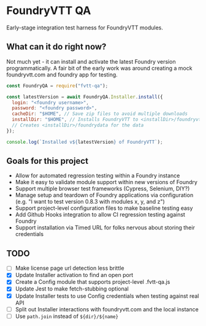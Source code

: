 # FoundryVTT QA

Early-stage integration test harness for FoundryVTT modules.

## What can it do right now?

Not much yet - it can install and activate the latest Foundry version programmatically. A fair bit of the early work was around creating a mock foundryvtt.com and foundry app for testing.

```js
const FoundryQA = require("fvtt-qa");

const latestVersion = await FoundryQA.Installer.install({
  login: "<foundry username>",
  password: "<foundry password>",
  cacheDir: "$HOME", // Save zip files to avoid multiple downloads
  installDir: "$HOME", // Installs FoundryVTT to <installDir>/foundryvtt
  // Creates <installDir>/foundrydata for the data
});

console.log(`Installed v${latestVersion} of FoundryVTT`);
```

## Goals for this project

- Allow for automated regression testing within a Foundry instance
- Make it easy to validate module support within new versions of Foundry
- Support multiple browser test frameworks (Cypress, Selenium, DIY?)
- Manage setup and teardown of Foundry applications via configuration (e.g. "I want to test version 0.8.3 with modules x, y, and z")
- Support project-level configuration files to make baseline testing easy
- Add Github Hooks integration to allow CI regression testing against Foundry
- Support installation via Timed URL for folks nervous about storing their credentials

## TODO

- [ ] Make license page url detection less brittle
- [x] Update Installer activation to find an open port
- [x] Create a Config module that supports project-level .fvtt-qa.js
- [x] Update Jest to make fetch-stubbing optional
- [x] Update Installer tests to use Config credentials when testing against real API
- [ ] Split out Installer interactions with foundryvtt.com and the local instance
- [ ] Use `path.join` instead of `${dir}/${name}`
